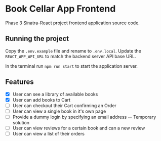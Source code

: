# Book Cellar App Frontend

Phase 3 Sinatra-React project frontend application source code.

## Running the project

Copy the `.env.example` file and rename to `.env.local`. Update the `REACT_APP_API_URL` to match the backend server API base URL.

In the terminal run `npm run start` to start the application server.

## Features

- [x] User can see a library of available books
- [x] User can add books to Cart
- [ ] User can checkout their Cart confirming an Order
- [ ] User can view a single book in it's own page
- [ ] Provide a dummy login by specifying an email address -- Temporary solution
- [ ] User can view reviews for a certain book and can a new review
- [ ] User can view a list of their orders
